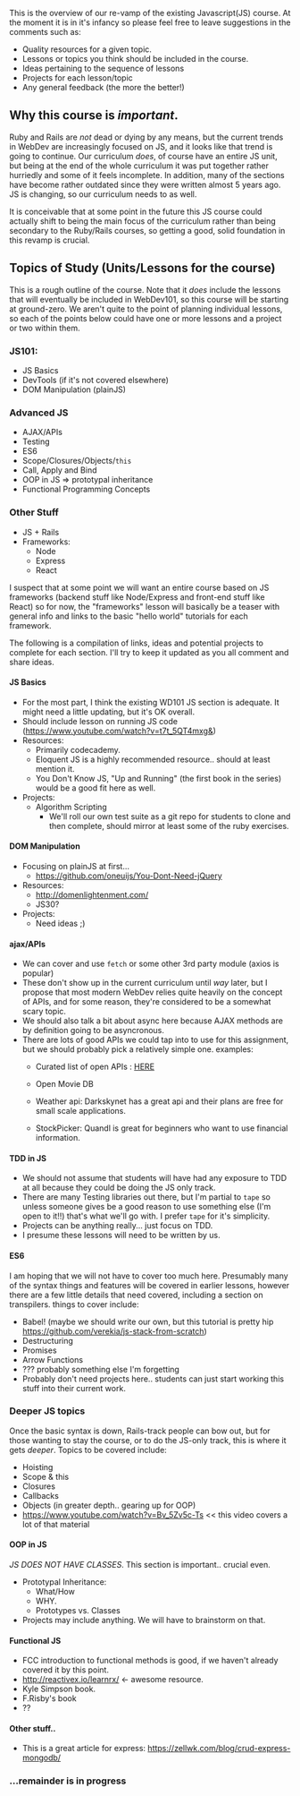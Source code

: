 This is the overview of our re-vamp of the existing Javascript(JS) course. At the moment it is in it's infancy so please feel free to leave suggestions in the comments such as:
- Quality resources for a given topic.
- Lessons or topics you think should be included in the course.
- Ideas pertaining to the sequence of lessons
- Projects for each lesson/topic
- Any general feedback (the more the better!)

## Why this course is _important_.
Ruby and Rails are _not_ dead or dying by any means, but the current trends in WebDev are increasingly focused on JS, and it looks like that trend is going to continue.  Our curriculum _does_, of course have an entire JS unit, but being at the end of the whole curriculum it was put together rather hurriedly and some of it feels incomplete.  In addition, many of the sections have become rather outdated since they were written almost 5 years ago.  JS is changing, so our curriculum needs to as well.

It is conceivable that at some point in the future this JS course could actually shift to being the main focus of the curriculum rather than being secondary to the Ruby/Rails courses, so getting a good, solid foundation in this revamp is crucial.

## Topics of Study (Units/Lessons for the course)
This is a rough outline of the course.  Note that it _does_ include the lessons that will eventually be included in WebDev101, so this course will be starting at ground-zero.  We aren't quite to the point of planning individual lessons, so each of the points below could have one or more lessons and a project or two within them.

### JS101:
- JS Basics
- DevTools (if it's not covered elsewhere)
- DOM Manipulation (plainJS)

### Advanced JS
- AJAX/APIs
- Testing
- ES6
- Scope/Closures/Objects/`this`
- Call, Apply and Bind
- OOP in JS => prototypal inheritance
- Functional Programming Concepts

### Other Stuff
- JS + Rails
- Frameworks:
  - Node
  - Express
  - React

I suspect that at some point we will want an entire course based on JS frameworks (backend stuff like Node/Express and front-end stuff like React) so for now, the "frameworks" lesson will basically be a teaser with general info and links to the basic "hello world" tutorials for each framework.

The following is a compilation of links, ideas and potential projects to complete for each section.  I'll try to keep it updated as you all comment and share ideas.

#### JS Basics
- For the most part, I think the existing WD101 JS section is adequate. It might need a little updating, but it's OK overall.
- Should include lesson on running JS code (https://www.youtube.com/watch?v=t7t_5QT4mxg&)
- Resources:
  - Primarily codecademy.  
  - Eloquent JS is a highly recommended resource.. should at least mention it.
  - You Don't Know JS, "Up and Running" (the first book in the series) would be a good fit here as well.
- Projects:
  - Algorithm Scripting
    - We'll roll our own test suite as a git repo for students to clone and then complete, should mirror at least some of the ruby exercises.
#### DOM Manipulation
- Focusing on plainJS at first...
  - https://github.com/oneuijs/You-Dont-Need-jQuery
- Resources:
  - http://domenlightenment.com/
  - JS30?
- Projects:
   - Need ideas ;)
#### ajax/APIs
 - We can cover and use `fetch` or some other 3rd party module (axios is popular) 
 - These don't show up in the current curriculum until _way_ later, but I propose that most modern WebDev relies quite heavily on the concept of APIs, and for some reason, they're considered to be a somewhat scary topic.
- We should also talk a bit about async here because AJAX methods are by definition going to be asyncronous.
- There are lots of good APIs we could tap into to use for this assignment, but we should probably pick a relatively simple one. examples:
  - Curated list of open APIs : [HERE](https://github.com/abhishekbanthia/Public-APIs?utm_source=SitePoint&utm_medium=email&utm_campaign=Versioning)

  - Open Movie DB
  - Weather api: Darkskynet has a great api and their plans are free for small scale applications.
  - StockPicker: Quandl is great for beginners who want to use financial information.
#### TDD in JS
- We should not assume that students will have had any exposure to TDD at all because they could be doing the JS only track.
- There are many Testing libraries out there, but I'm partial to `tape` so unless someone gives be a good reason to use something else (I'm open to it!!) that's what we'll go with.  I prefer `tape` for it's simplicity.
- Projects can be anything really... just focus on TDD.
- I presume these lessons will need to be written by us.
#### ES6
I am hoping that we will not have to cover too much here. Presumably many of the syntax things and features will be covered in earlier lessons, however there are a few little details that need covered, including a section on transpilers.
things to cover include:
- Babel! (maybe we should write our own, but this tutorial is pretty hip https://github.com/verekia/js-stack-from-scratch)
- Destructuring
- Promises
- Arrow Functions
- ??? probably something else I'm forgetting
- Probably don't need projects here.. students can just start working this stuff into their current work.
### Deeper JS topics
Once the basic syntax is down, Rails-track people can bow out, but for those wanting to stay the course, or to do the JS-only track, this is where it gets _deeper_.  Topics to be covered include:
- Hoisting
- Scope & this
- Closures
- Callbacks
- Objects (in greater depth.. gearing up for OOP)
- https://www.youtube.com/watch?v=Bv_5Zv5c-Ts << this video covers a lot of that material
#### OOP in JS
_JS DOES NOT HAVE CLASSES_.  This section is important.. crucial even.
- Prototypal Inheritance:
  - What/How
  - WHY.
  - Prototypes vs. Classes
- Projects may include anything. We will have to brainstorm on that.
#### Functional JS
- FCC introduction to functional methods is good, if we haven't already covered it by this point.
- http://reactivex.io/learnrx/ <- awesome resource.
- Kyle Simpson book.
- F.Risby's book
- ??

#### Other stuff..
- This is a great article for express: https://zellwk.com/blog/crud-express-mongodb/

###  ...remainder is in progress 
  
